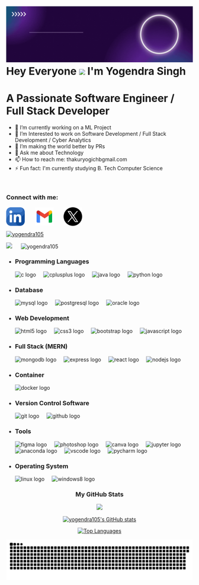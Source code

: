 ![Banner Gif](https://github.com/yogendra105/yogendra105/blob/main/Purple%20Abstract%20Graphic%20Design%20LinkedIn%20Article%20Cover%20Image.gif)
Hey Everyone  ![](https://user-images.githubusercontent.com/18350557/176309783-0785949b-9127-417c-8b55-ab5a4333674e.gif) I'm Yogendra Singh
======================================================================================================================================
<h1> A Passionate Software Engineer / Full Stack Developer </h1>

- 🔭 I’m currently working on a ML Project
- 🌱 I’m Interested to work on Software Development / Full Stack Development / Cyber Analytics
- 👯 I’m making the world better by PRs 
- 💬 Ask me about Technology 
- 📫 How to reach me: thakuryogichbgmail.com
- ⚡ Fun fact: I'm currently studying B. Tech Computer Science

<br>
<h3 align="left">Connect with me:</h3>
<p align="left">
<a href="https://www.linkedin.com/in/yogendra1/" target="_blank"><img align="center" src="https://github.com/sundramsharma1/sundramsharma1/blob/master/icons/linkedin.png" alt="sundram1" height="50" width="50" /></a>&nbsp;&nbsp;&nbsp;&nbsp;&nbsp;&nbsp;
<a href="https://github.com/yogendra105/yogendra105/blob/main/Contact%20Us" target="_blank"><img align="center" src="https://github.com/sundramsharma1/sundramsharma1/blob/master/icons/Gmail.png" alt="Gmail" height="50" width="50" /></a>&nbsp;&nbsp;&nbsp;&nbsp;&nbsp;&nbsp;
<a href="https://x.com/StarkSundram" target="_blank"><img align="center" src="https://github.com/sundramsharma1/sundramsharma1/blob/master/icons/twitter.png" alt="sundram1" height="50" width="50" /></a>


<p align="left"> <a href="https://github.com/ryo-ma/github-profile-trophy"><img src="https://github-profile-trophy.vercel.app/?username=yogendra105" alt="yogendra105" /></a> </p>


<p align="left">
<img src="https://img.shields.io/github/followers/yogendra105?logo=github&style=for-the-badge&color=0891b2&labelColor=1c1917" />&nbsp;&nbsp;&nbsp;&nbsp;&nbsp;&nbsp;<img src="https://komarev.com/ghpvc/?username=yogendra105&color=0891b2&style=for-the-badge" alt="yogendra105" />
</p>

- <h3 align="left">Programming Languages  </h3>
  <div align="left">
    <img src="https://cdn.jsdelivr.net/gh/devicons/devicon/icons/c/c-original.svg" height="50" alt="c logo"  />
    <img width="12" />
    <img src="https://cdn.jsdelivr.net/gh/devicons/devicon/icons/cplusplus/cplusplus-original.svg" height="50" alt="cplusplus logo"  />
    <img width="12" />
    <img src="https://cdn.jsdelivr.net/gh/devicons/devicon/icons/java/java-original.svg" height="50" alt="java logo"  />
    <img width="12" />
    <img src="https://cdn.jsdelivr.net/gh/devicons/devicon/icons/python/python-original.svg" height="50" alt="python logo"  />
  </div>

- <h3 align="left"> Database </h3>
  <div align="left">
    <img src="https://cdn.jsdelivr.net/gh/devicons/devicon/icons/mysql/mysql-original.svg" height="50" alt="mysql logo"  />
    <img width="12" />
    <img src="https://cdn.jsdelivr.net/gh/devicons/devicon/icons/postgresql/postgresql-original.svg" height="50" alt="postgresql logo"  />
    <img width="12" />
    <img src="https://cdn.jsdelivr.net/gh/devicons/devicon/icons/oracle/oracle-original.svg" height="50" alt="oracle logo"  />
  </div>

- <h3 align="left">Web Development</h3>
  <div align="left">
    <img src="https://cdn.jsdelivr.net/gh/devicons/devicon/icons/html5/html5-original.svg" height="50" alt="html5 logo"  />
    <img width="12" />
    <img src="https://cdn.jsdelivr.net/gh/devicons/devicon/icons/css3/css3-original.svg" height="50" alt="css3 logo"  />
    <img width="12" />
    <img src="https://cdn.jsdelivr.net/gh/devicons/devicon/icons/bootstrap/bootstrap-original.svg" height="50" alt="bootstrap logo"  />
    <img width="12" />
    <img src="https://cdn.jsdelivr.net/gh/devicons/devicon/icons/javascript/javascript-original.svg" height="50" alt="javascript logo"  />
  </div>

- <h3 align="left">Full Stack (MERN) </h3>
  <div align="left">
    <img src="https://cdn.jsdelivr.net/gh/devicons/devicon/icons/mongodb/mongodb-original.svg" height="50" alt="mongodb logo"  />
    <img width="12" />
    <img src="https://cdn.jsdelivr.net/gh/devicons/devicon/icons/express/express-original.svg" height="50" alt="express logo"  />
    <img width="12" />
    <img src="https://cdn.jsdelivr.net/gh/devicons/devicon/icons/react/react-original.svg" height="50" alt="react logo"  />
    <img width="12" />
    <img src="https://cdn.jsdelivr.net/gh/devicons/devicon/icons/nodejs/nodejs-original.svg" height="50" alt="nodejs logo"  />
  </div>

- <h3 align="left"> Container </h3>
  <div align="left">
    <img src="https://cdn.jsdelivr.net/gh/devicons/devicon/icons/docker/docker-original.svg" height="50" alt="docker logo"  />
  </div>

- <h3 align="left"> Version Control Software </h3>
  <div align="left">
    <img src="https://cdn.jsdelivr.net/gh/devicons/devicon/icons/git/git-original.svg" height="50" alt="git logo"  />
    <img width="12" />
    <img src="https://cdn.jsdelivr.net/gh/devicons/devicon/icons/github/github-original.svg" height="50" alt="github logo"  />
  </div>

- <h3 align="left"> Tools </h3>
  <div align="left">
    <img src="https://cdn.jsdelivr.net/gh/devicons/devicon/icons/figma/figma-original.svg" height="50" alt="figma logo"  />
    <img width="12" />
    <img src="https://cdn.jsdelivr.net/gh/devicons/devicon/icons/photoshop/photoshop-plain.svg" height="50" alt="photoshop logo"  />
    <img width="12" />
    <img src="https://cdn.jsdelivr.net/gh/devicons/devicon/icons/canva/canva-original.svg" height="50" alt="canva logo"  />
    <img width="12" />
    <img src="https://cdn.jsdelivr.net/gh/devicons/devicon/icons/jupyter/jupyter-original.svg" height="50" alt="jupyter logo"  />
    <img width="12" />
    <img src="https://cdn.jsdelivr.net/gh/devicons/devicon/icons/anaconda/anaconda-original.svg" height="50" alt="anaconda logo"  />
    <img width="12" />
    <img src="https://cdn.jsdelivr.net/gh/devicons/devicon/icons/vscode/vscode-original.svg" height="50" alt="vscode logo"  />
    <img width="12" />
    <img src="https://cdn.jsdelivr.net/gh/devicons/devicon/icons/pycharm/pycharm-original.svg" height="50" alt="pycharm logo"  />
  </div>

- <h3 align="left"> Operating System </h3>
  <div align="left">
    <img src="https://cdn.jsdelivr.net/gh/devicons/devicon/icons/linux/linux-original.svg" height="40" alt="linux logo"  />
    <img width="12" />
    <img src="https://cdn.jsdelivr.net/gh/devicons/devicon/icons/windows8/windows8-original.svg" height="40" alt="windows8 logo"  />
  </div>


<h3 align="center"> My GitHub Stats </h3>

<p align="center">
<a align="left" href="http://www.github.com/yogendra105"><img  src="https://github-readme-streak-stats.herokuapp.com/?user=yogendra105&stroke=ffffff&background=1c1917&ring=22c55e&fire=22c55e&currStreakNum=ffffff&currStreakLabel=22c55e&sideNums=ffffff&sideLabels=ffffff&dates=ffffff&hide_border=true" /></a></p>

<p align="center">
<a  href="http://www.github.com/yogendra105"><img  src="https://github-readme-stats.vercel.app/api?username=yogendra105&show_icons=true&hide=&count_private=true&title_color=22c55e&text_color=ffffff&icon_color=0891b2&bg_color=1c1917&hide_border=true&show_icons=true" alt="yogendra105's GitHub stats" /></a></p>

<p align="center">
<a align="left" href="https://github.com/yogendra105" align="left"><img src="https://github-readme-stats.vercel.app/api/top-langs/?username=yogendra105&langs_count=10&title_color=22c55e&text_color=ffffff&icon_color=0891b2&bg_color=1c1917&hide_border=true&locale=en&custom_title=Top%20%Languages" alt="Top Languages" /></a>
</p>


<p align="center">
<img src="https://raw.githubusercontent.com/sundramsharma1/sundramsharma1/output/snake.svg" alt="Snake animation" />
</p>
